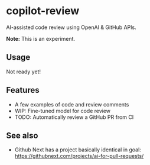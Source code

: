copilot-review
==============

AI-assisted code review using OpenAI & GitHub APIs.

**Note:** This is an experiment.

## Usage

Not ready yet!


## Features

 - A few examples of code and review comments
 - WIP: Fine-tuned model for code review
 - TODO: Automatically review a GitHub PR from CI


## See also

 - Github Next has a project basically identical in goal: https://githubnext.com/projects/ai-for-pull-requests/
